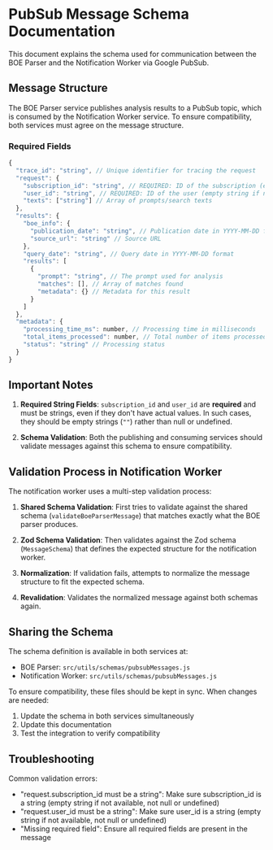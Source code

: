 # PubSub Message Schema Documentation

This document explains the schema used for communication between the BOE Parser and the Notification Worker via Google PubSub.

## Message Structure

The BOE Parser service publishes analysis results to a PubSub topic, which is consumed by the Notification Worker service. To ensure compatibility, both services must agree on the message structure.

### Required Fields

```javascript
{
  "trace_id": "string", // Unique identifier for tracing the request
  "request": {
    "subscription_id": "string", // REQUIRED: ID of the subscription (empty string if not available)
    "user_id": "string", // REQUIRED: ID of the user (empty string if not available)
    "texts": ["string"] // Array of prompts/search texts
  },
  "results": {
    "boe_info": {
      "publication_date": "string", // Publication date in YYYY-MM-DD format
      "source_url": "string" // Source URL
    },
    "query_date": "string", // Query date in YYYY-MM-DD format
    "results": [
      {
        "prompt": "string", // The prompt used for analysis
        "matches": [], // Array of matches found
        "metadata": {} // Metadata for this result
      }
    ]
  },
  "metadata": {
    "processing_time_ms": number, // Processing time in milliseconds
    "total_items_processed": number, // Total number of items processed
    "status": "string" // Processing status
  }
}
```

## Important Notes

1. **Required String Fields**: `subscription_id` and `user_id` are **required** and must be strings, even if they don't have actual values. In such cases, they should be empty strings (`""`) rather than null or undefined.

2. **Schema Validation**: Both the publishing and consuming services should validate messages against this schema to ensure compatibility.

## Validation Process in Notification Worker

The notification worker uses a multi-step validation process:

1. **Shared Schema Validation**: First tries to validate against the shared schema (`validateBoeParserMessage`) that matches exactly what the BOE parser produces.

2. **Zod Schema Validation**: Then validates against the Zod schema (`MessageSchema`) that defines the expected structure for the notification worker.

3. **Normalization**: If validation fails, attempts to normalize the message structure to fit the expected schema.

4. **Revalidation**: Validates the normalized message against both schemas again.

## Sharing the Schema

The schema definition is available in both services at:

- BOE Parser: `src/utils/schemas/pubsubMessages.js`
- Notification Worker: `src/utils/schemas/pubsubMessages.js`

To ensure compatibility, these files should be kept in sync. When changes are needed:

1. Update the schema in both services simultaneously
2. Update this documentation
3. Test the integration to verify compatibility

## Troubleshooting

Common validation errors:

- "request.subscription_id must be a string": Make sure subscription_id is a string (empty string if not available, not null or undefined)
- "request.user_id must be a string": Make sure user_id is a string (empty string if not available, not null or undefined)
- "Missing required field": Ensure all required fields are present in the message 